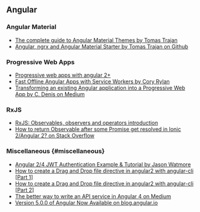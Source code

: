 ## Angular

### Angular Material

* [The complete guide to Angular Material Themes by Tomas Trajan](https://medium.com/@tomastrajan/the-complete-guide-to-angular-material-themes-4d165a9d24d1)
* [Angular, ngrx and Angular Material Starter by Tomas Trajan on Github](https://github.com/tomastrajan/angular-ngrx-material-starter)

### Progressive Web Apps

* [Progressive web apps with angular 2+](https://houssein.me/progressive-angular-applications)
* [Fast Offline Angular Apps with Service Workers by Cory Rylan](https://coryrylan.com/blog/fast-offline-angular-apps-with-service-workers)
* [Transforming an existing Angular application into a Progressive Web App by C. Denis on Medium](https://medium.com/@cdeniz/transforming-an-existing-angular-application-into-a-progressive-web-app-d48869ba391f)

### RxJS

* [RxJS: Observables, observers and operators introduction](https://toddmotto.com/rxjs-observables-observers-operators)
* [How to return Observable after some Promise get resolved in Ionic 2/Angular 2? on Stack Overflow](https://stackoverflow.com/questions/41585514/how-to-return-observable-after-some-promise-get-resolved-in-ionic-2-angular-2)

### Miscellaneous {#miscellaneous}

* [Angular 2/4 JWT Authentication Example & Tutorial by Jason Watmore](http://jasonwatmore.com/post/2016/08/16/angular-2-jwt-authentication-example-tutorial)
* [How to create a Drag and Drop file directive in angular2 with angular-cli [Part 1]](https://scotch.io/@minrock/how-to-create-a-drag-and-drop-file-directive-in-angular2-with-angular-cli-part-1)
* [How to create a Drag and Drop file directive in angular2 with angular-cli [Part 2]](https://scotch.io/@minrock/how-to-create-a-drag-and-drop-file-directive-in-angular2-with-angular-cli-part-2)
* [The better way to write an API service in Angular 4 on Medium](https://medium.com/netscape/the-better-way-to-write-api-service-in-angular-4-c9178ecf7f48)
* [Version 5.0.0 of Angular Now Available on blog.angular.io](https://blog.angular.io/version-5-0-0-of-angular-now-available-37e414935ced)
